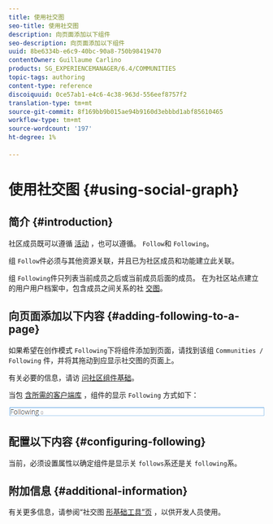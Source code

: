 ```yaml
---
title: 使用社交图
seo-title: 使用社交图
description: 向页面添加以下组件
seo-description: 向页面添加以下组件
uuid: 8be6334b-e6c9-40bc-90a8-750b98419470
contentOwner: Guillaume Carlino
products: SG_EXPERIENCEMANAGER/6.4/COMMUNITIES
topic-tags: authoring
content-type: reference
discoiquuid: 0ce57ab1-e4c6-4c38-963d-556eef8757f2
translation-type: tm+mt
source-git-commit: 8f169bb9b015ae94b9160d3ebbbd1abf85610465
workflow-type: tm+mt
source-wordcount: '197'
ht-degree: 1%

---
```



# 使用社交图 {#using-social-graph}

## 简介 {#introduction}

社区成员既可以遵循 [活动](activities.md) ，也可以遵循。 `Follow`和 `Following`。

组 `Follow`件必须与其他资源关联，并且已为社区成员和功能建立此关联。

组 `Following`件只列表当前成员之后或当前成员后面的成员。 在为社区站点建立的用户用户档案中，包含成员之间关系的社 [交图](overview.md#communitiessites)。

## 向页面添加以下内容 {#adding-following-to-a-page}

如果希望在创作模式 `Following`下将组件添加到页面，请找到该组 `Communities / Following` 件，并将其拖动到应显示社交图的页面上。

有关必要的信息，请访 [问社区组件基础](basics.md)。

当包 [含所需的客户端库](essentials-socialgraph.md#essentials-for-client-side) ，组件的显示 `Following` 方式如下：

![chlimage_1-447](assets/chlimage_1-447.png)

## 配置以下内容 {#configuring-following}

当前，必须设置属性以确定组件是显示关 `follows`系还是关 `following`系。

## 附加信息 {#additional-information}

有关更多信息，请参阅“社交图 [形基础工具”页](essentials-socialgraph.md) ，以供开发人员使用。
